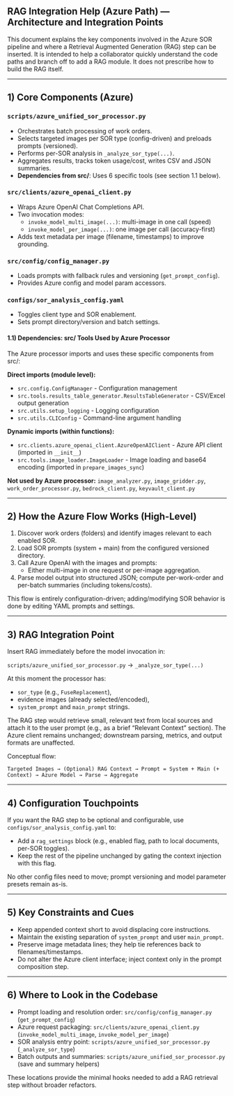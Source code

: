 ## RAG Integration Help (Azure Path) — Architecture and Integration Points

This document explains the key components involved in the Azure SOR pipeline and where a Retrieval Augmented Generation (RAG) step can be inserted. It is intended to help a collaborator quickly understand the code paths and branch off to add a RAG module. It does not prescribe how to build the RAG itself.

---

## 1) Core Components (Azure)

### `scripts/azure_unified_sor_processor.py`
- Orchestrates batch processing of work orders.
- Selects targeted images per SOR type (config-driven) and preloads prompts (versioned).
- Performs per-SOR analysis in `_analyze_sor_type(...)`.
- Aggregates results, tracks token usage/cost, writes CSV and JSON summaries.
- **Dependencies from src/**: Uses 6 specific tools (see section 1.1 below).

### `src/clients/azure_openai_client.py`
- Wraps Azure OpenAI Chat Completions API.
- Two invocation modes:
  - `invoke_model_multi_image(...)`: multi-image in one call (speed)
  - `invoke_model_per_image(...)`: one image per call (accuracy-first)
- Adds text metadata per image (filename, timestamps) to improve grounding.

### `src/config/config_manager.py`
- Loads prompts with fallback rules and versioning (`get_prompt_config`).
- Provides Azure config and model param accessors.

### `configs/sor_analysis_config.yaml`
- Toggles client type and SOR enablement.
- Sets prompt directory/version and batch settings.

#### 1.1) Dependencies: src/ Tools Used by Azure Processor

The Azure processor imports and uses these specific components from src/:

**Direct imports (module level):**
- `src.config.ConfigManager` - Configuration management
- `src.tools.results_table_generator.ResultsTableGenerator` - CSV/Excel output generation
- `src.utils.setup_logging` - Logging configuration
- `src.utils.CLIConfig` - Command-line argument handling

**Dynamic imports (within functions):**
- `src.clients.azure_openai_client.AzureOpenAIClient` - Azure API client (imported in `__init__`)
- `src.tools.image_loader.ImageLoader` - Image loading and base64 encoding (imported in `prepare_images_sync`)

**Not used by Azure processor:** `image_analyzer.py`, `image_gridder.py`, `work_order_processor.py`, `bedrock_client.py`, `keyvault_client.py`

---

## 2) How the Azure Flow Works (High-Level)

1. Discover work orders (folders) and identify images relevant to each enabled SOR.
2. Load SOR prompts (system + main) from the configured versioned directory.
3. Call Azure OpenAI with the images and prompts:
   - Either multi-image in one request or per-image aggregation.
4. Parse model output into structured JSON; compute per-work-order and per-batch summaries (including tokens/costs).

This flow is entirely configuration-driven; adding/modifying SOR behavior is done by editing YAML prompts and settings.

---

## 3) RAG Integration Point

Insert RAG immediately before the model invocation in:

`scripts/azure_unified_sor_processor.py` → `_analyze_sor_type(...)`

At this moment the processor has:
- `sor_type` (e.g., `FuseReplacement`),
- evidence images (already selected/encoded),
- `system_prompt` and `main_prompt` strings.

The RAG step would retrieve small, relevant text from local sources and attach it to the user prompt (e.g., as a brief “Relevant Context” section). The Azure client remains unchanged; downstream parsing, metrics, and output formats are unaffected.

Conceptual flow:
```
Targeted Images → (Optional) RAG Context → Prompt = System + Main (+ Context) → Azure Model → Parse → Aggregate
```

---

## 4) Configuration Touchpoints

If you want the RAG step to be optional and configurable, use `configs/sor_analysis_config.yaml` to:
- Add a `rag_settings` block (e.g., enabled flag, path to local documents, per-SOR toggles).
- Keep the rest of the pipeline unchanged by gating the context injection with this flag.

No other config files need to move; prompt versioning and model parameter presets remain as-is.

---

## 5) Key Constraints and Cues

- Keep appended context short to avoid displacing core instructions.
- Maintain the existing separation of `system_prompt` and user `main_prompt`.
- Preserve image metadata lines; they help tie references back to filenames/timestamps.
- Do not alter the Azure client interface; inject context only in the prompt composition step.

---

## 6) Where to Look in the Codebase

- Prompt loading and resolution order: `src/config/config_manager.py` (`get_prompt_config`)
- Azure request packaging: `src/clients/azure_openai_client.py` (`invoke_model_multi_image`, `invoke_model_per_image`)
- SOR analysis entry point: `scripts/azure_unified_sor_processor.py` (`_analyze_sor_type`)
- Batch outputs and summaries: `scripts/azure_unified_sor_processor.py` (save and summary helpers)

These locations provide the minimal hooks needed to add a RAG retrieval step without broader refactors.

